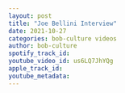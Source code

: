 ```yaml
---
layout: post
title: "Joe Bellini Interview"
date: 2021-10-27
categories: bob-culture videos
author: bob-culture
spotify_track_id: 
youtube_video_id: us6LQ7JhYQg
apple_track_id: 
youtube_metadata: 
---
```

